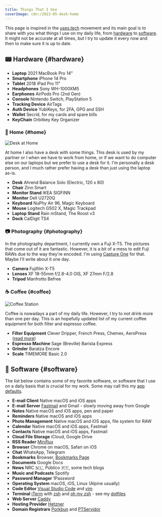 ```yaml
---
title: Things That I Use
coverImage: cdn:/2023-05-desk-home
---
```


This page is inspired in the [uses.tech](https://uses.tech/) movement and its main goal is to share with you what things I use on my daily life, from [hardware](#hardware) to [software](#software). It might not be accurate at all times, but I try to update it every now and then to make sure it is up to date.

<!--more-->

## 📟 Hardware {#hardware}

<div class='box tb'>

- **Laptop** <span>2021 MacBook Pro 14"</span>
- **Smartphone** <span>iPhone 14 Pro</span>
- **Tablet** <span>2018 iPad Pro 11"</span>
- **Headphones** <span>Sony WH-1000XM5</span>
- **Earphones** <span>AirPods Pro (2nd Gen)</span>
- **Console** <span>Nintendo Switch, PlayStation 5</span>
- **Tracking Device** <span>AirTags</span>
- **Auth Device** <span>YubiKeys, for 2FA, GPG and SSH</span>
- **Wallet** <span>Secrid, for my cards and spare bills</span>
- **KeyChain** <span>Orbitkey Key Organizer</span>

</div>

### 🏡 Home {#home}

![Desk at Home](cdn:/2023-05-desk-home?class=fw)

At home I also have a desk with some things. This desk is used by my partner or I when we have to work from home, or if we want to do computer else on our laptops but we prefer to use a desk for it. I'm personally a desk person, and I much rather prefer having a desk than just using the laptop as-is.

<div class='box tb'>

- **Desk** <span>Ahrend Balance Solo (Electric, 120 x 80)</span>
- **Chair** <span>Zinn Smart</span>
- **Monitor Stand** <span>IKEA SIGFINN</span>
- **Monitor** <span>Dell U2720Q</span>
- **Keyboard** <span>NuPhy Air 96, Magic Keyboard</span>
- **Mouse** <span>Logitech G502 X, Magic Trackpad</span>
- **Laptop Stand** <span>Rain mStand, The Roost v3</span>
- **Dock** <span>CalDigit TS4</span>

</div>

### 📷 Photography {#photography}

In the photography department, I currently own a Fuji X-T5. The pictures that come out of it are fantastic. However, it is a bit of a mess to edit Fuji RAWs due to the way they're encoded. I'm using [Capture One](https://www.captureone.com/en) for that. Maybe I'll write about it one day.

<div class='box tb'>

- **Camera** <span>Fujifilm X-T5</span>
- **Lenses** <span>XF 18-55mm f/2.8-4.0 OIS, XF 27mm F/2.8</span>
- **Tripod** <span>Manfrotto Befree</span>

</div>

### ☕️ Coffee {#coffee}

![Coffee Station](cdn:/2024-01-coffee-station?class=fw)

Coffee is nowadays a part of my daily life. However, I try to not drink more than one per day. This is an hopefully updated list of my current coffee equipment for both filter and espresso coffee.

<div class='box tb'>

- **Filter Equipment** <span>Clever Dripper, French Press, Chemex, AeroPress ([read more](/2024/01/04/current-filter-coffee-setup/))</span>
- **Espresso Machine** <span>Sage (Breville) Barista Express</span>
- **Grinder** <span>Baratza Encore</span>
- **Scale** <span>TIMEMORE Basic 2.0</span>

</div>


## 📀 Software {#software}

The list below contains some of my favorite software, or software that I use on a daily basis that is crucial for my work. Some may call this my [app defaults](https://defaults.rknight.me/).

<div class='box tb'>

- **E-mail Client** <span>Native macOS and iOS apps</span>
- **E-mail Server** <span>[Fastmail](https://www.fastmail.com) and Gmail - slowly moving away from Google</span>
- **Notes** <span>Native macOS and iOS apps, pen and paper</span>
- **Reminders** <span>Native macOS and iOS apps</span>
- **Photo Management** <span>Native macOS and iOS apps, file system for RAW</span>
- **Calendar** <span>Native macOS and iOS apps, Fastmail</span>
- **Contacts** <span>Native macOS and iOS apps, Fastmail</span>
- **Cloud File Storage** <span>iCloud, Google Drive</span>
- **RSS Reader** <span>[Miniflux](https://miniflux.app/)</span>
- **Browser** <span>Chrome on macOS, Safari on iOS</span>
- **Chat** <span>WhatsApp, Telegram</span>
- **Bookmarks** <span>Browser, [Bookmarks Page](/bookmarks/)</span>
- **Documents** <span>Google Docs</span>
- **News** <span>NRC 🇳🇱, Público 🇵🇹, some tech blogs</span>
- **Music and Podcasts** <span>Spotify</span>
- **Password Manager** <span>1Password</span>
- **Operating System** <span>macOS, iOS, Linux (Alpine usually)</span>
- **Code Editor** <span>[Visual Studio Code](https://code.visualstudio.com/) and [vim](https://www.vim.org/)</span>
- **Terminal** <span>[iTerm](https://iterm2.com/) with [zsh](https://en.wikipedia.org/wiki/Z_shell) and [oh my zsh](https://ohmyz.sh/) - see my [dotfiles](https://github.com/hacdias/dotfiles)</span>
- **Web Server** <span>[Caddy](https://caddyserver.com/)</span>
- **Hosting Provider** <span>[Hetzner](https://www.hetzner.com/)</span>
- **Domain Registrars** <span>[Porkbun](https://porkbun.com) and [PTServidor](https://ptservidor.pt)</span>

</div>
